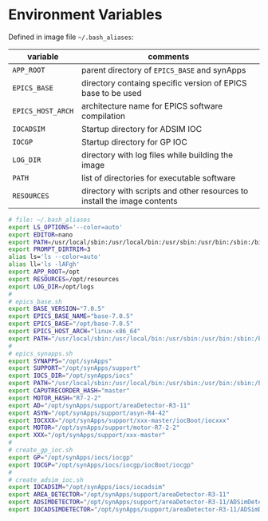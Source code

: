 # Environment Variables

Defined in image file `~/.bash_aliases`:

variable | comments
--- | ---
`APP_ROOT` | parent directory of `EPICS_BASE` and synApps
`EPICS_BASE` | directory containg specific version of EPICS base to be used
`EPICS_HOST_ARCH` | architecture name for EPICS software compilation
`IOCADSIM` | Startup directory for ADSIM IOC
`IOCGP` | Startup directory for GP IOC
`LOG_DIR` | directory with log files while building the image
`PATH` | list of directories for executable software
`RESOURCES` | directory with scripts and other resources to install the image contents

```bash
# file: ~/.bash_aliases
export LS_OPTIONS='--color=auto'
export EDITOR=nano
export PATH=/usr/local/sbin:/usr/local/bin:/usr/sbin:/usr/bin:/sbin:/bin:/root/bin
export PROMPT_DIRTRIM=3
alias ls='ls --color=auto'
alias ll='ls -lAFgh'
export APP_ROOT=/opt
export RESOURCES=/opt/resources
export LOG_DIR=/opt/logs
#
# epics_base.sh
export BASE_VERSION="7.0.5"
export EPICS_BASE_NAME="base-7.0.5"
export EPICS_BASE="/opt/base-7.0.5"
export EPICS_HOST_ARCH="linux-x86_64"
export PATH="/usr/local/sbin:/usr/local/bin:/usr/sbin:/usr/bin:/sbin:/bin:/root/bin:/opt/base-7.0.5/bin/linux-x86_64"
#
# epics_synapps.sh
export SYNAPPS="/opt/synApps"
export SUPPORT="/opt/synApps/support"
export IOCS_DIR="/opt/synApps/iocs"
export PATH="/usr/local/sbin:/usr/local/bin:/usr/sbin:/usr/bin:/sbin:/bin:/root/bin:/opt/base-7.0.5/bin/linux-x86_64:/opt/synApps/support/utils"
export CAPUTRECORDER_HASH="master"
export MOTOR_HASH="R7-2-2"
export AD="/opt/synApps/support/areaDetector-R3-11"
export ASYN="/opt/synApps/support/asyn-R4-42"
export IOCXXX="/opt/synApps/support/xxx-master/iocBoot/iocxxx"
export MOTOR="/opt/synApps/support/motor-R7-2-2"
export XXX="/opt/synApps/support/xxx-master"
#
# create_gp_ioc.sh
export GP="/opt/synApps/iocs/iocgp"
export IOCGP="/opt/synApps/iocs/iocgp/iocBoot/iocgp"
#
# create_adsim_ioc.sh
export IOCADSIM="/opt/synApps/iocs/iocadsim"
export AREA_DETECTOR="/opt/synApps/support/areaDetector-R3-11"
export ADSIMDETECTOR="/opt/synApps/support/areaDetector-R3-11/ADSimDetector/iocs/simDetectorIOC"
export IOCADSIMDETECTOR="/opt/synApps/support/areaDetector-R3-11/ADSimDetector/iocs/simDetectorIOC/iocBoot/iocSimDetector"
```
